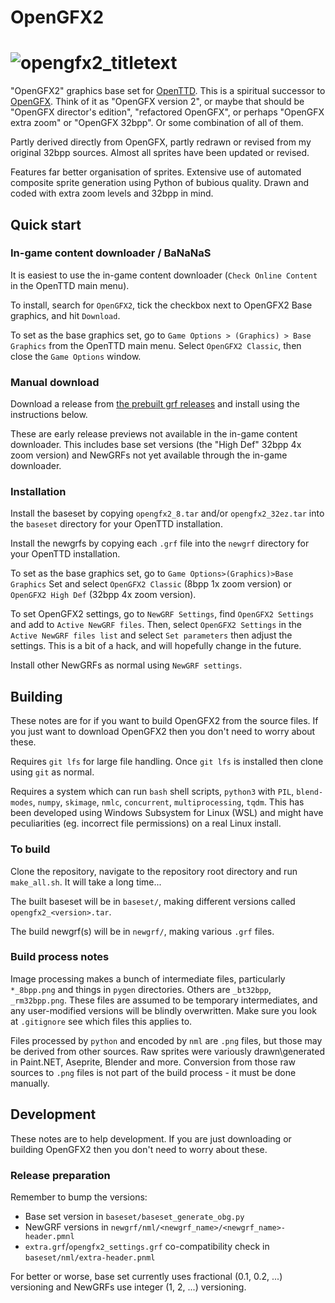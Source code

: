 # OpenGFX2
# ![opengfx2_titletext](https://github.com/zephyris/opengfx2/assets/2762690/1adabdf4-baf8-48b2-ae35-279c3d808d0e)

"OpenGFX2" graphics base set for [OpenTTD](https://github.com/OpenTTD/OpenTTD). This is a spiritual successor to [OpenGFX](https://github.com/OpenTTD/OpenGFX). Think of it as "OpenGFX version 2", or maybe that should be "OpenGFX director's edition", "refactored OpenGFX", or perhaps "OpenGFX extra zoom" or "OpenGFX 32bpp". Or some combination of all of them.

Partly derived directly from OpenGFX, partly redrawn or revised from my original 32bpp sources. Almost all sprites have been updated or revised.

Features far better organisation of sprites. Extensive use of automated composite sprite generation using Python of bubious quality. Drawn and coded with extra zoom levels and 32bpp in mind.

## Quick start

### In-game content downloader / BaNaNaS
It is easiest to use the in-game content downloader (`Check Online Content` in the OpenTTD main menu).

To install, search for `OpenGFX2`, tick the checkbox next to OpenGFX2 Base graphics, and hit `Download`.

To set as the base graphics set, go to `Game Options > (Graphics) > Base Graphics` from the OpenTTD main menu. Select `OpenGFX2 Classic`, then close the `Game Options` window.

### Manual download
Download a release from [the prebuilt grf releases](https://github.com/zephyris/opengfx2/tags) and install using the instructions below.

These are early release previews not available in the in-game content downloader. This includes base set versions (the "High Def" 32bpp 4x zoom version) and NewGRFs not yet available through the in-game downloader.

### Installation
Install the baseset by copying `opengfx2_8.tar` and/or `opengfx2_32ez.tar` into the `baseset` directory for your OpenTTD installation.

Install the newgrfs by copying each `.grf` file into the `newgrf` directory for your OpenTTD installation.

To set as the base graphics set, go to `Game Options>(Graphics)>Base Graphics` Set and select `OpenGFX2 Classic` (8bpp 1x zoom version) or `OpenGFX2 High Def` (32bpp 4x zoom version).

To set OpenGFX2 settings, go to `NewGRF Settings`, find `OpenGFX2 Settings` and add to `Active NewGRF files`. Then, select `OpenGFX2 Settings` in the `Active NewGRF files list` and select `Set parameters` then adjust the settings. This is a bit of a hack, and will hopefully change in the future.

Install other NewGRFs as normal using `NewGRF settings`.

## Building
These notes are for if you want to build OpenGFX2 from the source files. If you just want to download OpenGFX2 then you don't need to worry about these.

Requires `git lfs` for large file handling. Once `git lfs` is installed then clone using `git` as normal.

Requires a system which can run `bash` shell scripts, `python3` with `PIL`, `blend-modes`, `numpy`, `skimage`, `nmlc`, `concurrent`, `multiprocessing`, `tqdm`. This has been developed using Windows Subsystem for Linux (WSL) and might have peculiarities (eg. incorrect file permissions) on a real Linux install.

### To build
Clone the repository, navigate to the repository root directory and run `make_all.sh`. It will take a long time...

The built baseset will be in `baseset/`, making different versions called `opengfx2_<version>.tar`.

The build newgrf(s) will be in `newgrf/`, making various `.grf` files.

### Build process notes
Image processing makes a bunch of intermediate files, particularly `*_8bpp.png` and things in `pygen` directories. Others are `_bt32bpp`, `_rm32bpp.png`. These files are assumed to be temporary intermediates, and any user-modified versions will be blindly overwritten. Make sure you look at `.gitignore` see which files this applies to.

Files processed by `python` and encoded by `nml` are `.png` files, but those may be derived from other sources. Raw sprites were variously drawn\generated in Paint.NET, Aseprite, Blender and more. Conversion from those raw sources to `.png` files is not part of the build process - it must be done manually.

## Development
These notes are to help development. If you are just downloading or building OpenGFX2 then you don't need to worry about these.

### Release preparation
Remember to bump the versions: 
* Base set version in `baseset/baseset_generate_obg.py`
* NewGRF versions in `newgrf/nml/<newgrf_name>/<newgrf_name>-header.pmnl`
* `extra.grf`/`opengfx2_settings.grf` co-compatibility check in `baseset/nml/extra-header.pnml`

For better or worse, base set currently uses fractional (0.1, 0.2, ...) versioning and NewGRFs use integer (1, 2, ...) versioning.
